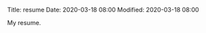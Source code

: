 Title: resume
Date: 2020-03-18 08:00
Modified: 2020-03-18 08:00

My resume.

<!--
contentフォルダの中のフォルダ名とtemplatesのファイル名が対応してるっぽい
-->
